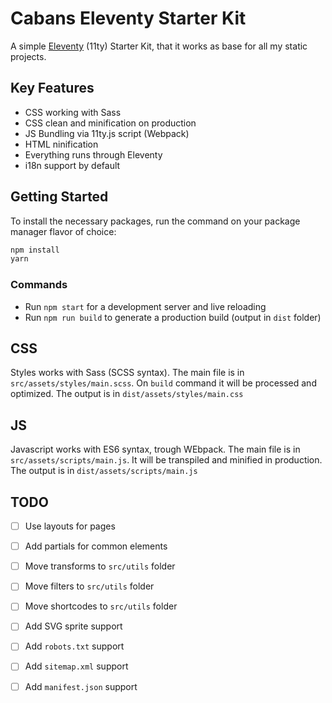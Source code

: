 # Cabans Eleventy Starter Kit

A simple [Eleventy](https://www.11ty.dev/) (11ty) Starter Kit, that it works as base for all my static projects. 

## Key Features

* CSS working with Sass
* CSS clean and minification on production
* JS Bundling via 11ty.js script (Webpack)
* HTML ninification
* Everything runs through Eleventy
* i18n support by default

## Getting Started

To install the necessary packages, run the command on your package manager flavor of choice:

```sh
npm install
yarn
```

### Commands

* Run `npm start` for a development server and live reloading
* Run `npm run build` to generate a production build (output in `dist` folder)

## CSS

Styles works with Sass (SCSS syntax). The main file is in `src/assets/styles/main.scss`.
On `build` command it will be processed and optimized. The output is in `dist/assets/styles/main.css`

## JS

Javascript works with ES6 syntax, trough WEbpack. The main file is in `src/assets/scripts/main.js`.
It will be transpiled and minified in production. The output is in `dist/assets/scripts/main.js`


## TODO

- [ ] Use layouts for pages
- [ ] Add partials for common elements
- [ ] Move transforms to `src/utils` folder
- [ ] Move filters to `src/utils` folder
- [ ] Move shortcodes to `src/utils` folder
- [ ] Add SVG sprite support
- [ ] Add `robots.txt` support
- [ ] Add `sitemap.xml` support
- [ ] Add `manifest.json` support

